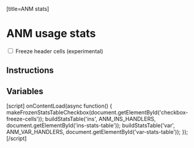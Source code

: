 [title=ANM stats]
# ANM usage stats

<!--
    The frozen table looks misaligned in some mobile browsers, and I don't have/know the right tools
    to debug why, so give people an opt-out.
-->
<input type='checkbox' id='checkbox-freeze-cells'>
<label for='checkbox-freeze-cells'>Freeze header cells (experimental)</label>

## Instructions

<div id="ins-stats-table"></div>

## Variables

<div id="var-stats-table"></div>

[script]
onContentLoad(async function() {
    makeFrozenStatsTableCheckbox(document.getElementById('checkbox-freeze-cells'));
    buildStatsTable('ins', ANM_INS_HANDLERS, document.getElementById('ins-stats-table'));
    buildStatsTable('var', ANM_VAR_HANDLERS, document.getElementById('var-stats-table'));
});
[/script]
